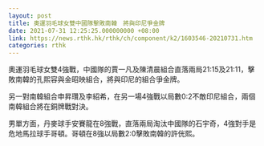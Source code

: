 ```yaml
---
layout: post
title: 奧運羽毛球女雙中國隊擊敗南韓　將與印尼爭金牌
date: 2021-07-31 12:25:25.000000000 +08:00
link: https://news.rthk.hk/rthk/ch/component/k2/1603546-20210731.htm
categories: rthk
---
```


奧運羽毛球女雙4強戰，中國隊的賈一凡及陳清晨組合直落兩局21:15及21:11，擊敗南韓的孔熙容與金昭映組合，將與印尼的組合爭金牌。

另一對南韓組合申昇瓚及李紹希，在另一場4強戰以局數0:2不敵印尼組合，兩個南韓組合將在銅牌戰對決。

男單方面，丹麥球手安賽龍在8強戰，直落兩局淘汰中國隊的石宇奇，4強對手是危地馬拉球手哥頓。哥頓在8強以局數2:0擊敗南韓的許侊熙。
